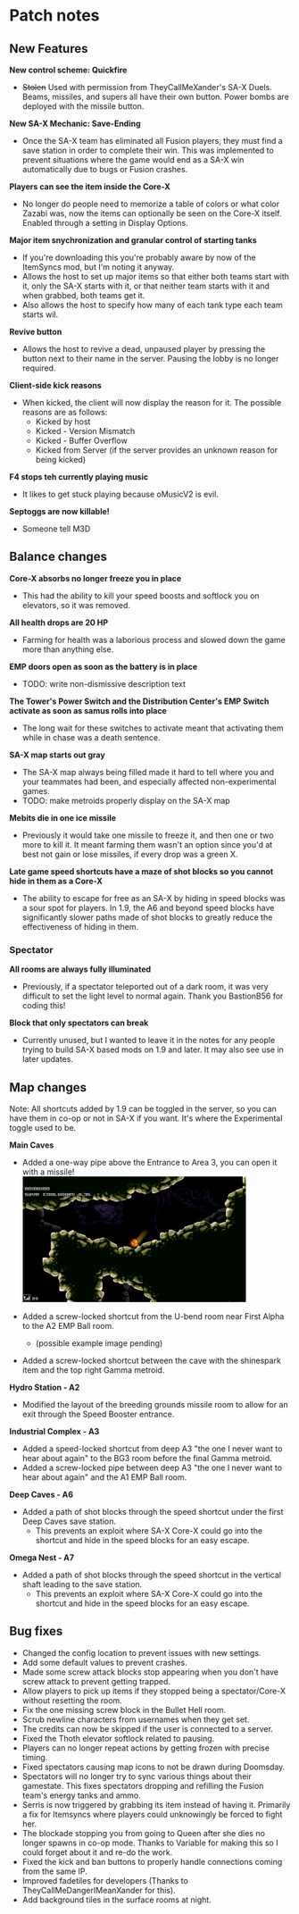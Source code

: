 # Patch notes
## New Features
**New control scheme: Quickfire**
  - ~~Stolen~~ Used with permission from TheyCallMeXander's SA-X Duels. Beams, missiles, and supers all have their own button. Power bombs are deployed with the missile button.
   
**New SA-X Mechanic: Save-Ending**
  - Once the SA-X team has eliminated all Fusion players, they must find a save station in order to complete their win. This was implemented to prevent situations where the game would end as a SA-X win automatically due to bugs or Fusion crashes.

**Players can see the item inside the Core-X**
  - No longer do people need to memorize a table of colors or what color Zazabi was, now the items can optionally be seen on the Core-X itself. Enabled through a setting in Display Options.

**Major item snychronization and granular control of starting tanks**
  - If you're downloading this you're probably aware by now of the ItemSyncs mod, but I'm noting it anyway.
  - Allows the host to set up major items so that either both teams start with it, only the SA-X starts with it, or that neither team starts with it and when grabbed, both teams get it.
  - Also allows the host to specify how many of each tank type each team starts wil.

**Revive button**
  - Allows the host to revive a dead, unpaused player by pressing the button next to their name in the server. Pausing the lobby is no longer required.

**Client-side kick reasons**
  - When kicked, the client will now display the reason for it. The possible reasons are as follows:
    - Kicked by host
    - Kicked - Version Mismatch
    - Kicked - Buffer Overflow
    - Kicked from Server (if the server provides an unknown reason for being kicked)

**F4 stops teh currently playing music**
  - It likes to get stuck playing because oMusicV2 is evil.

**Septoggs are now killable!**
  - Someone tell M3D

## Balance changes
**Core-X absorbs no longer freeze you in place**
  - This had the ability to kill your speed boosts and softlock you on elevators, so it was removed.
   
**All health drops are 20 HP**
  - Farming for health was a laborious process and slowed down the game more than anything else.
   
**EMP doors open as soon as the battery is in place**
  - TODO: write non-dismissive description text
   
**The Tower's Power Switch and the Distribution Center's EMP Switch activate as soon as samus rolls into place**
  - The long wait for these switches to activate meant that activating them while in chase was a death sentence.

**SA-X map starts out gray**
  - The SA-X map always being filled made it hard to tell where you and your teammates had been, and especially affected non-experimental games.
  - TODO: make metroids properly display on the SA-X map

**Mebits die in one ice missile**
  - Previously it would take one missile to freeze it, and then one or two more to kill it. It meant farming them wasn't an option since you'd at best not gain or lose missiles, if every drop was a green X.

**Late game speed shortcuts have a maze of shot blocks so you cannot hide in them as a Core-X**
  - The ability to escape for free as an SA-X by hiding in speed blocks was a sour spot for players. In 1.9, the A6 and beyond speed blocks have significantly slower paths made of shot blocks to greatly reduce the effectiveness of hiding in them.

### Spectator
**All rooms are always fully illuminated**
  - Previously, if a spectator teleported out of a dark room, it was very difficult to set the light level to normal again. Thank you BastionB56 for coding this!

**Block that only spectators can break**
  - Currently unused, but I wanted to leave it in the notes for any people trying to build SA-X based mods on 1.9 and later. It may also see use in later updates.

## Map changes
Note: All shortcuts added by 1.9 can be toggled in the server, so you can have them in co-op or not in SA-X if you want. It's where the Experimental toggle used to be.

**Main Caves**
  - Added a one-way pipe above the Entrance to Area 3, you can open it with a missile!
  ![good morning steele](./DulesShortcutImages/a0h09.gif)

  - Added a screw-locked shortcut from the U-bend room near First Alpha to the A2 EMP Ball room.
    - (possible example image pending)
  - Added a screw-locked shortcut between the cave with the shinespark item and the top right Gamma metroid.
   
**Hydro Station - A2**
  - Modified the layout of the breeding grounds missile room to allow for an exit through the Speed Booster entrance.

**Industrial Complex - A3**
  - Added a speed-locked shortcut from deep A3 "the one I never want to hear about again" to the BG3 room before the final Gamma metroid.
  - Added a screw-locked pipe between deep A3 "the one I never want to hear about again" and the A1 EMP Ball room.
   
**Deep Caves - A6**
  - Added a path of shot blocks through the speed shortcut under the first Deep Caves save station.
    - This prevents an exploit where SA-X Core-X could go into the shortcut and hide in the speed blocks for an easy escape.

**Omega Nest - A7**
  - Added a path of shot blocks through the speed shortcut in the vertical shaft leading to the save station.
    - This prevents an exploit where SA-X Core-X could go into the shortcut and hide in the speed blocks for an easy escape.

## Bug fixes
  - Changed the config location to prevent issues with new settings.
  - Add some default values to prevent crashes.
  - Made some screw attack blocks stop appearing when you don't have screw attack to prevent getting trapped.
  - Allow players to pick up items if they stopped being a spectator/Core-X without resetting the room.
  - Fix the one missing screw block in the Bullet Hell room.
  - Scrub newline characters from usernames when they get set.
  - The credits can now be skipped if the user is connected to a server.
  - Fixed the Thoth elevator softlock related to pausing.
  - Players can no longer repeat actions by getting frozen with precise timing.
  - Fixed spectators causing map icons to not be drawn during Doomsday.
  - Spectators will no longer try to sync various things about their gamestate. This fixes spectators dropping and refilling the Fusion team's energy tanks and ammo.
  - Serris is now triggered by grabbing its item instead of having it. Primarily a fix for Itemsyncs where players could unknowingly be forced to fight her.
  - The blockade stopping you from going to Queen after she dies no longer spawns in co-op mode. Thanks to Variable for making this so I could forget about it and re-do the work.
  - Fixed the kick and ban buttons to properly handle connections coming from the same IP.
  - Improved fadetiles for developers (Thanks to TheyCallMeDangerIMeanXander for this).
  - Add background tiles in the surface rooms at night.